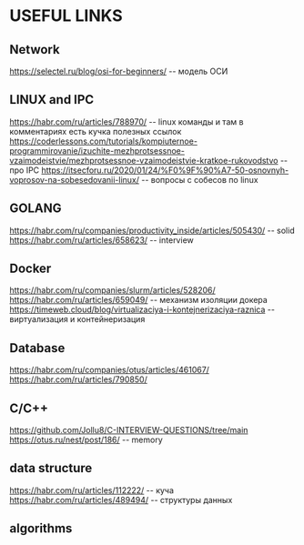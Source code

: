 # USEFUL LINKS

## Network
https://selectel.ru/blog/osi-for-beginners/ -- модель ОСИ

## LINUX and IPC
https://habr.com/ru/articles/788970/ -- linux команды и там в комментариях есть кучка полезных ссылок
https://coderlessons.com/tutorials/kompiuternoe-programmirovanie/izuchite-mezhprotsessnoe-vzaimodeistvie/mezhprotsessnoe-vzaimodeistvie-kratkoe-rukovodstvo -- про IPC
https://itsecforu.ru/2020/01/24/%F0%9F%90%A7-50-osnovnyh-voprosov-na-sobesedovanii-linux/ -- вопросы с собесов по linux

## GOLANG
https://habr.com/ru/companies/productivity_inside/articles/505430/ -- solid
https://habr.com/ru/articles/658623/ -- interview

## Docker
https://habr.com/ru/companies/slurm/articles/528206/
https://habr.com/ru/articles/659049/ -- механизм изоляции докера
https://timeweb.cloud/blog/virtualizaciya-i-kontejnerizaciya-raznica -- виртуализация и контейнеризация

## Database
https://habr.com/ru/companies/otus/articles/461067/
https://habr.com/ru/articles/790850/

## C/C++
https://github.com/Jollu8/C-INTERVIEW-QUESTIONS/tree/main
https://otus.ru/nest/post/186/ -- memory

## data structure
https://habr.com/ru/articles/112222/ -- куча
https://habr.com/ru/articles/489494/ -- структуры данных


## algorithms